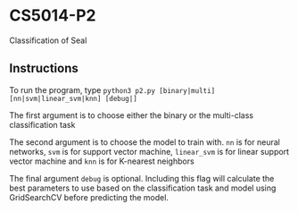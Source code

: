 # CS5014-P2
Classification of Seal

## Instructions
To run the program, type `python3 p2.py [binary|multi] [nn|svm|linear_svm|knn] [debug|]`

The first argument is to choose either the binary or the multi-class classification task

The second argument is to choose the model to train with. `nn` is for neural networks, `svm` is for support vector machine, `linear_svm` is for linear support vector machine and `knn` is for K-nearest neighbors

The final argument `debug` is optional. Including this flag will calculate the best parameters to use based on the classification task and model using GridSearchCV before predicting the model.
